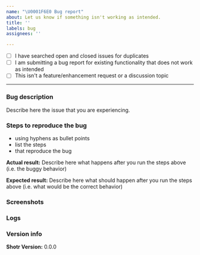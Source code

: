```yaml
---
name: "\U0001F6E0️ Bug report"
about: Let us know if something isn't working as intended.
title: ''
labels: bug
assignees: ''

---
```


<!-- 
This is a bug report template. By following the instructions below and filling out the sections with your information, you will help the developers get all the necessary data to fix your issue.
You can also preview your report before submitting it. You may remove sections that aren't relevant to your particular case.

Let's begin with a checklist: Replace the empty checkboxes [ ] below with checked ones [x] accordingly. 
-->

- [ ] I have searched open and closed issues for duplicates
- [ ] I am submitting a bug report for existing functionality that does not work as intended
- [ ] This isn't a feature/enhancement request or a discussion topic

----------------------------------------

### Bug description
Describe here the issue that you are experiencing.

### Steps to reproduce the bug
- using hyphens as bullet points
- list the steps
- that reproduce the bug

**Actual result:** Describe here what happens after you run the steps above (i.e. the buggy behavior)

**Expected result:** Describe here what should happen after you run the steps above (i.e. what would be the correct behavior)

### Screenshots
<!-- you can drag and drop images below -->


### Logs
<!-- if you run Shotr with the `--debug` flag, paste your logs here -->


### Version info
<!-- replace the examples with your info -->
**Shotr Version:** 0.0.0
